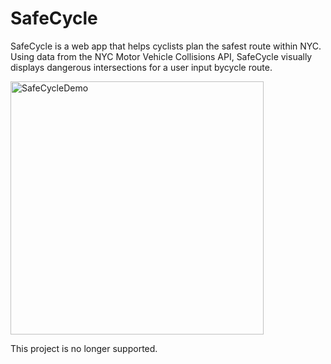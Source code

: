 # SafeCycle

SafeCycle is a web app that helps cyclists plan the safest route within NYC. 
Using data from the NYC Motor Vehicle Collisions API, SafeCycle visually displays dangerous intersections for a user input bycycle route. 

<img width="405" alt="SafeCycleDemo" src="https://user-images.githubusercontent.com/35373008/150361125-8453b109-f7b3-48bf-9a6d-ff6222069e7b.png">

This project is no longer supported. 
